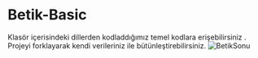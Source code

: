 # Betik-Basic
Klasör içerisindeki dillerden kodladdığımız temel kodlara erişebilirsiniz . Projeyi forklayarak kendi verileriniz ile bütünleştirebilirsiniz.
![BetikSonu](https://avatars2.githubusercontent.com/u/64659983)

